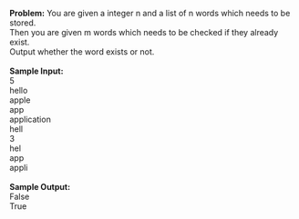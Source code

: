 **Problem:**
You are given a integer n and a list of n words which needs to be stored. <br/>
Then you are given m words which needs to be checked if they already exist.<br/>
Output whether the word exists or not.<br/>
<br/>
**Sample Input:**<br/> 
5<br/>
hello<br/>
apple<br/>
app<br/>
application<br/>
hell<br/>
3<br/>
hel<br/>
app<br/>
appli<br/>
<br/>
**Sample Output:**<br/>
False<br/>
True
